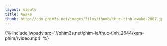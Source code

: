 ```yaml
---
layout: sieutv
title: Awake
thumb: http://cdn.phim3s.net/images/films/thumb/thuc-tinh-awake-2007.jpg
---
```

{% include jwpadv src='//phim3s.net/phim-le/thuc-tinh_2644/xem-phim//video.mp4' %}
